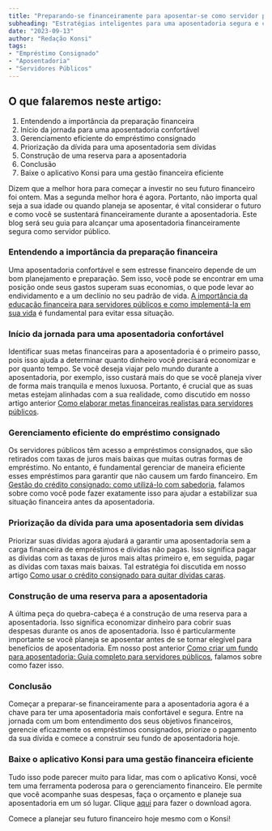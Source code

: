 ```yaml
---
title: "Preparando-se financeiramente para aposentar-se como servidor público"
subheading: "Estratégias inteligentes para uma aposentadoria segura e confortável"
date: "2023-09-13"
author: "Redação Konsi"
tags:
- "Empréstimo Consignado"
- "Aposentadoria"
- "Servidores Públicos"
---
```


## O que falaremos neste artigo:

1. Entendendo a importância da preparação financeira
2. Início da jornada para uma aposentadoria confortável
3. Gerenciamento eficiente do empréstimo consignado 
4. Priorização da dívida para uma aposentadoria sem dívidas
5. Construção de uma reserva para a aposentadoria
6. Conclusão
7. Baixe o aplicativo Konsi para uma gestão financeira eficiente

Dizem que a melhor hora para começar a investir no seu futuro financeiro foi ontem. Mas a segunda melhor hora é agora. Portanto, não importa qual seja a sua idade ou quando planeja se aposentar, é vital considerar o futuro e como você se sustentará financeiramente durante a aposentadoria. Este blog será seu guia para alcançar uma aposentadoria financeiramente segura como servidor público.

### Entendendo a importância da preparação financeira 

Uma aposentadoria confortável e sem estresse financeiro depende de um bom planejamento e preparação. Sem isso, você pode se encontrar em uma posição onde seus gastos superam suas economias, o que pode levar ao endividamento e a um declínio no seu padrão de vida. [A importância da educação financeira para servidores públicos e como implementá-la em sua vida](https://konsi.com.br/postagens/a-importncia-da-educao-financeira-para-servidores-pblicos-e-como-implement-la-em-sua-vida/) é fundamental para evitar essa situação.

### Início da jornada para uma aposentadoria confortável

Identificar suas metas financeiras para a aposentadoria é o primeiro passo, pois isso ajuda a determinar quanto dinheiro você precisará economizar e por quanto tempo. Se você deseja viajar pelo mundo durante a aposentadoria, por exemplo, isso custará mais do que se você planeja viver de forma mais tranquila e menos luxuosa. Portanto, é crucial que as suas metas estejam alinhadas com a sua realidade, como discutido em nosso artigo anterior [Como elaborar metas financeiras realistas para servidores públicos](https://konsi.com.br/postagens/como-elaborar-metas-financeiras-realistas-para-servidores-pblicos/).

### Gerenciamento eficiente do empréstimo consignado 

Os servidores públicos têm acesso a empréstimos consignados, que são retirados com taxas de juros mais baixas que muitas outras formas de empréstimo. No entanto, é fundamental gerenciar de maneira eficiente esses empréstimos para garantir que não causem um fardo financeiro. Em [Gestão do crédito consignado: como utilizá-lo com sabedoria](https://konsi.com.br/postagens/gesto-do-crdito-consignado-como-utilizar-com-sabedoria/), falamos sobre como você pode fazer exatamente isso para ajudar a estabilizar sua situação financeira antes da aposentadoria.

### Priorização da dívida para uma aposentadoria sem dívidas

Priorizar suas dívidas agora ajudará a garantir uma aposentadoria sem a carga financeira de empréstimos e dívidas não pagas. Isso significa pagar as dívidas com as taxas de juros mais altas primeiro e, em seguida, pagar as dívidas com taxas mais baixas. Tal estratégia foi discutida em nosso artigo [Como usar o crédito consignado para quitar dívidas caras](https://konsi.com.br/postagens/como-usar-o-crdito-consignado-para-quitar-dvidas-caras/).

### Construção de uma reserva para a aposentadoria

A última peça do quebra-cabeça é a construção de uma reserva para a aposentadoria. Isso significa economizar dinheiro para cobrir suas despesas durante os anos de aposentadoria. Isso é particularmente importante se você planeja se aposentar antes de se tornar elegível para benefícios de aposentadoria. Em nosso post anterior [Como criar um fundo para aposentadoria: Guia completo para servidores públicos](https://konsi.com.br/postagens/como-criar-um-fundo-para-aposentadoria-guia-completo-para-servidores-pblicos/), falamos sobre como fazer isso.

### Conclusão

Começar a preparar-se financeiramente para a aposentadoria agora é a chave para ter uma aposentadoria mais confortável e segura. Entre na jornada com um bom entendimento dos seus objetivos financeiros, gerencie eficazmente os empréstimos consignados, priorize o pagamento da sua dívida e comece a construir seu fundo de aposentadoria hoje.

### Baixe o aplicativo Konsi para uma gestão financeira eficiente

Tudo isso pode parecer muito para lidar, mas com o aplicativo Konsi, você tem uma ferramenta poderosa para o gerenciamento financeiro. Ele permite que você acompanhe suas despesas, faça o orçamento e planeje sua aposentadoria em um só lugar. Clique [aqui](https://konsi.com.br/download-app) para fazer o download agora. 

Comece a planejar seu futuro financeiro hoje mesmo com o Konsi!